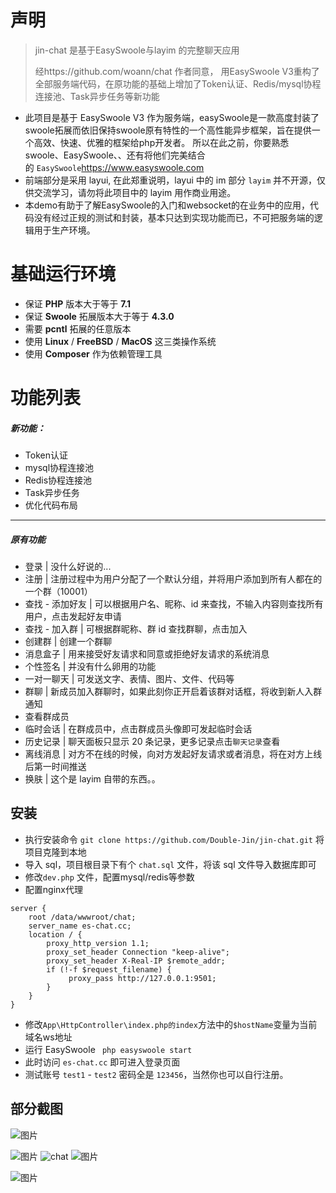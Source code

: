 # 声明

> jin-chat 是基于EasySwoole与layim 的完整聊天应用
> 
> 经https://github.com/woann/chat 作者同意， 用EasySwoole V3重构了全部服务端代码，在原功能的基础上增加了Token认证、Redis/mysql协程连接池、Task异步任务等新功能
> 
-   此项目是基于 EasySwoole V3 作为服务端，easySwoole是一款高度封装了swoole拓展而依旧保持swoole原有特性的一个高性能异步框架，旨在提供一个高效、快速、优雅的框架给php开发者。
所以在此之前，你要熟悉 swoole、EasySwoole、、还有将他们完美结合的 `EasySwoole`<https://www.easyswoole.com>
-   前端部分是采用 layui, 在此郑重说明，layui 中的 im 部分 `layim` 并不开源，仅供交流学习，请勿将此项目中的 layim 用作商业用途。
-   本demo有助于了解EasySwoole的入门和websocket的在业务中的应用，代码没有经过正规的测试和封装，基本只达到实现功能而已，不可把服务端的逻辑用于生产环境。
# 基础运行环境
-   保证 **PHP** 版本大于等于 **7.1**
-   保证 **Swoole** 拓展版本大于等于 **4.3.0**
-   需要 **pcntl** 拓展的任意版本
-   使用 **Linux** / **FreeBSD** / **MacOS** 这三类操作系统
-   使用 **Composer** 作为依赖管理工具

# 功能列表
##### 新功能：
* Token认证
* mysql协程连接池
* Redis协程连接池
* Task异步任务
* 优化代码布局

---------------------------------
##### 原有功能 
-   登录 | 没什么好说的...
-   注册 | 注册过程中为用户分配了一个默认分组，并将用户添加到所有人都在的一个群（10001）
-   查找 - 添加好友 | 可以根据用户名、昵称、id 来查找，不输入内容则查找所有用户，点击发起好友申请
-   查找 - 加入群 | 可根据群昵称、群 id 查找群聊，点击加入
-   创建群 | 创建一个群聊
-   消息盒子 | 用来接受好友请求和同意或拒绝好友请求的系统消息
-   个性签名 | 并没有什么卵用的功能
-   一对一聊天 | 可发送文字、表情、图片、文件、代码等
-   群聊 | 新成员加入群聊时，如果此刻你正开启着该群对话框，将收到新人入群通知
-   查看群成员
-   临时会话 | 在群成员中，点击群成员头像即可发起临时会话
-   历史记录 | 聊天面板只显示 20 条记录，更多记录点击`聊天记录`查看
-   离线消息 | 对方不在线的时候，向对方发起好友请求或者消息，将在对方上线后第一时间推送
-   换肤 | 这个是 layim 自带的东西。。
## 安装

-   执行安装命令 `git clone https://github.com/Double-Jin/jin-chat.git` 将项目克隆到本地
-   导入 sql，项目根目录下有个 `chat.sql` 文件，将该 sql 文件导入数据库即可
-   修改`dev.php` 文件，配置mysql/redis等参数
-   配置nginx代理
```
server {
    root /data/wwwroot/chat;
    server_name es-chat.cc;
    location / {
        proxy_http_version 1.1;
        proxy_set_header Connection "keep-alive";
        proxy_set_header X-Real-IP $remote_addr;
        if (!-f $request_filename) {
             proxy_pass http://127.0.0.1:9501;
        }
    }
}
```
-   修改`App\HttpController\index.php的index`方法中的`$hostName`变量为当前域名ws地址
-   运行 EasySwoole ` php easyswoole start`
-   此时访问 `es-chat.cc` 即可进入登录页面
-   测试账号 `test1` - `test2` 密码全是 `123456`，当然你也可以自行注册。

## 部分截图

![图片](https://iocaffcdn.phphub.org/uploads/images/201906/19/36324/syzUSGcoH2.jpg!large)

![图片](https://iocaffcdn.phphub.org/uploads/images/201906/19/36324/NRpQ8vC8zC.jpg!large)
![chat](https://iocaffcdn.phphub.org/uploads/images/201906/19/36324/DVRpo0UZwv.jpg!large)
![图片](https://iocaffcdn.phphub.org/uploads/images/201906/19/36324/OkNR5LKgOh.jpg!large)

![图片](https://iocaffcdn.phphub.org/uploads/images/201906/19/36324/6n83ZCyKx4.jpg!large)
